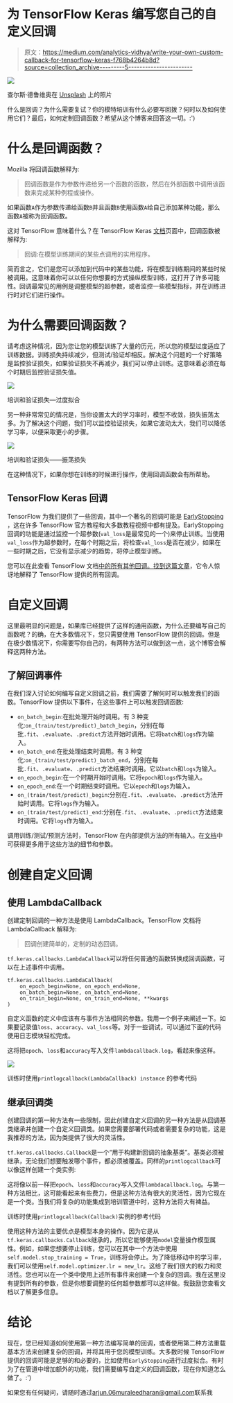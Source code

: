 # 为 TensorFlow Keras 编写您自己的自定义回调

> 原文：<https://medium.com/analytics-vidhya/write-your-own-custom-callback-for-tensorflow-keras-f768b4264b8d?source=collection_archive---------5----------------------->

![](img/76cc21fb70549073b3bb6b8c6b8cefc8.png)

查尔斯·德鲁维奥在 [Unsplash](https://unsplash.com?utm_source=medium&utm_medium=referral) 上的照片

什么是回调？为什么需要复试？你的模特培训有什么必要写回拨？何时以及如何使用它们？最后，如何定制回调函数？希望从这个博客来回答这一切。:')

# 什么是回调函数？

Mozilla 将回调函数解释为:

> 回调函数是作为参数传递给另一个函数的函数，然后在外部函数中调用该函数来完成某种例程或操作。

如果函数`A`作为参数传递给函数`B`并且函数`B`使用函数`A`给自己添加某种功能，那么函数`A`被称为回调函数。

这对 TensorFlow 意味着什么？在 TensorFlow Keras [文档](https://www.tensorflow.org/api_docs/python/tf/keras/callbacks)页面中，回调函数被解释为:

> 回调:在模型训练期间的某些点调用的实用程序。

简而言之，它们是您可以添加到代码中的某些功能，将在模型训练期间的某些时候被调用。这意味着你可以以任何你想要的方式操纵模型训练，这打开了许多可能性。回调最常见的用例是调整模型的超参数，或者监控一些模型指标，并在训练进行时对它们进行操作。

# 为什么需要回调函数？

请考虑这种情况，因为您让您的模型训练了大量的历元，所以您的模型过度适应了训练数据。训练损失持续减少，但测试/验证却相反。解决这个问题的一个好策略是监控验证损失，如果验证损失不再减少，我们可以停止训练。这意味着必须在每个时期后监控验证损失值。

![](img/1555acab247fc41777de93dad2221c59.png)

培训和验证损失—过度拟合

另一种非常常见的情况是，当你设置太大的学习率时，模型不收敛，损失振荡太多。为了解决这个问题，我们可以监控验证损失，如果它波动太大，我们可以降低学习率，以便采取更小的步骤。

![](img/bfea478f9794b26bb624f5adadedb15d.png)

培训和验证损失——振荡损失

在这种情况下，如果你想在训练的时候进行操作，使用回调函数会有所帮助。

## TensorFlow Keras 回调

TensorFlow 为我们提供了一些回调，其中一个著名的回调可能是 [EarlyStopping](http://tensorflow.org/api_docs/python/tf/keras/callbacks/EarlyStopping) ，这在许多 TensorFlow 官方教程和大多数教程视频中都有提及。EarlyStopping 回调的功能是通过监控一个超参数(`val_loss`是最常见的一个)来停止训练。当使用`val_loss`作为超参数时，在每个时期之后，将检查`val_loss`是否在减少，如果在一些时期之后，它没有显示减少的趋势，将停止模型训练。

您可以在此查看 TensorFlow 文档[中的所有其他回调。找到这篇](https://www.tensorflow.org/api_docs/python/tf/keras/callbacks)[文章](https://blog.paperspace.com/tensorflow-callbacks/)，它令人惊讶地解释了 TensorFlow 提供的所有回调。

# 自定义回调

这里最明显的问题是，如果库已经提供了这样的通用函数，为什么还要编写自己的函数呢？的确，在大多数情况下，您只需要使用 TensorFlow 提供的回调。但是在极少数情况下，你需要写你自己的，有两种方法可以做到这一点，这个博客会解释这两种方法。

## 了解回调事件

在我们深入讨论如何编写自定义回调之前，我们需要了解何时可以触发我们的函数。TensorFlow 提供以下事件，在这些事件上可以触发回调函数:

*   `on_batch_begin`:在批处理开始时调用。有 3 种变化:`on_(train/test/predict)_batch_begin`，分别在每批`.fit`、`.evaluate`、`.predict`方法开始时调用。它将`batch`和`logs`作为输入。
*   `on_batch_end`:在批处理结束时调用。有 3 种变化:`on_(train/test/predict)_batch_end`，分别在每批`.fit`、`.evaluate`、`.predict`方法结束时调用。它以`batch`和`logs`为输入。
*   `on_epoch_begin`:在一个时期开始时调用。它将`epoch`和`logs`作为输入。
*   `on_epoch_end`:在一个时期结束时调用。它以`epoch`和`logs`为输入。
*   `on_(train/test/predict)_begin`:分别在`.fit`、`.evaluate`、`.predict`方法开始时调用。它将`logs`作为输入。
*   `on_(train/test/predict)_end`:分别在`.fit`、`.evaluate`、`.predict`方法结束时调用。它将`logs`作为输入。

调用训练/测试/预测方法时，TensorFlow 在内部提供方法的所有输入。在[文档](https://www.tensorflow.org/api_docs/python/tf/keras/callbacks/Callback)中可获得更多用于这些方法的细节和参数。

# 创建自定义回调

## 使用 LambdaCallback

创建定制回调的一种方法是使用 LambdaCallback。TensorFlow 文档将 LambdaCallback 解释为:

> 回调创建简单的，定制的动态回调。

`tf.keras.callbacks.LambdaCallback`可以将任何普通的函数转换成回调函数，可以在上述事件中调用。

```
tf.keras.callbacks.LambdaCallback(
    on_epoch_begin=None, on_epoch_end=None,
    on_batch_begin=None, on_batch_end=None,
    on_train_begin=None, on_train_end=None, **kwargs
)
```

自定义函数的定义中应该有与事件方法相同的参数。我用一个例子来阐述一下。如果要记录值`loss`、`accuracy`、`val_loss`等。对于一些调试，可以通过下面的代码使用日志模块轻松完成。

这将把`epoch`、`loss`和`accuracy`写入文件`lambdacallback.log`，看起来像这样。

![](img/4b775e5ead9fe4df4f17d8c3d7ae4910.png)

训练时使用`printlogcallback(LambdaCallback) instance` 的参考代码

## 继承回调类

创建回调的第一种方法有一些限制，因此创建自定义回调的另一种方法是从回调基类继承并创建一个自定义回调类。如果您需要部署代码或者需要复杂的功能，这是我推荐的方法，因为类提供了很大的灵活性。

`tf.keras.callbacks.Callback`是一个“用于构建新回调的抽象基类”。基类必须被继承，无论我们想要触发哪个事件，都必须被覆盖。同样的`printlogcallback`可以像这样创建一个类实例:

这将像以前一样把`epoch`、`loss`和`accuracy`写入文件`lambdacallback.log`。与第一种方法相比，这可能看起来有些费力，但是这种方法有很大的灵活性，因为它现在是一个类。当我们将复杂的功能集成到培训管道中时，这种方法将大有裨益。

训练时使用`printlogcallback(Callback)`实例的参考代码

使用这种方法的主要优点是模型本身的操作。因为它是从`tf.keras.callbacks.Callback`继承的，所以它能够使用`model`变量操作模型属性。例如，如果您想要停止训练，您可以在其中一个方法中使用`self.model.stop_training = True`，训练将会停止。为了降低移动中的学习率，我们可以使用`self.model.optimizer.lr = new_lr`。这给了我们很大的权力和灵活性。您也可以在一个类中使用上述所有事件来创建一个复杂的回调。我在这里没有提到所有的参数，但是你想要调整的任何超参数都可以这样做。我鼓励您查看文档以了解更多信息。

# 结论

现在，您已经知道如何使用第一种方法编写简单的回调，或者使用第二种方法重载基本方法来创建复杂的回调，并将其用于您的模型训练。大多数时候 TensorFlow 提供的回调可能是足够的和必要的，比如使用`EarlyStopping`进行过度拟合。有时为了在管道中增加额外的功能，我们需要编写自定义的回调函数，现在你知道怎么做了。:')

如果您有任何疑问，请随时通过[arjun.06muraleedharan@gmail.com](mailto:arjun.06muraleedharan@gmail.com)联系我